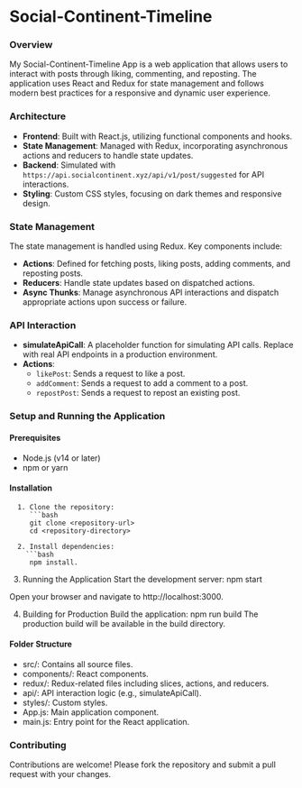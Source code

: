 # Social-Continent-Timeline

### Overview

My Social-Continent-Timeline App is a web application that allows users to interact with posts through liking, commenting, and reposting. The application uses React and Redux for state management and follows modern best practices for a responsive and dynamic user experience.

### Architecture

- **Frontend**: Built with React.js, utilizing functional components and hooks.
- **State Management**: Managed with Redux, incorporating asynchronous actions and reducers to handle state updates.
- **Backend**: Simulated with `https://api.socialcontinent.xyz/api/v1/post/suggested` for API interactions.
- **Styling**: Custom CSS styles, focusing on dark themes and responsive design.

### State Management

The state management is handled using Redux. Key components include:

- **Actions**: Defined for fetching posts, liking posts, adding comments, and reposting posts.
- **Reducers**: Handle state updates based on dispatched actions.
- **Async Thunks**: Manage asynchronous API interactions and dispatch appropriate actions upon success or failure.

### API Interaction

- **simulateApiCall**: A placeholder function for simulating API calls. Replace with real API endpoints in a production environment.
- **Actions**:
  - `likePost`: Sends a request to like a post.
  - `addComment`: Sends a request to add a comment to a post.
  - `repostPost`: Sends a request to repost an existing post.

### Setup and Running the Application

#### Prerequisites

- Node.js (v14 or later)
- npm or yarn

#### Installation

      1. Clone the repository:
         ```bash
         git clone <repository-url>
         cd <repository-directory>
      
      2. Install dependencies:
        ```bash
         npm install.

3. Running the Application
   Start the development server:
   npm start

  Open your browser and navigate to http://localhost:3000.

 4. Building for Production
  Build the application:
  npm run build 
  The production build will be available in the build directory.

#### Folder Structure
- src/: Contains all source files.
- components/: React components.
- redux/: Redux-related files including slices, actions, and reducers.
- api/: API interaction logic (e.g., simulateApiCall).
- styles/: Custom styles.
- App.js: Main application component.
- main.js: Entry point for the React application.

### Contributing
Contributions are welcome! Please fork the repository and submit a pull request with your changes.

